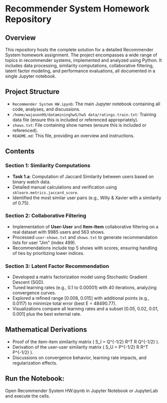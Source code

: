 # Recommender System Homework Repository

## Overview
This repository hosts the complete solution for a detailed Recommender System homework assignment. The project encompasses a wide range of topics in recommender systems, implemented and analyzed using Python. It includes data processing, similarity computations, collaborative filtering, latent factor modeling, and performance evaluations, all documented in a single Jupyter notebook.

## Project Structure
- `Recommender System HW.ipynb`: The main Jupyter notebook containing all code, analyses, and discussions.
- `/home/wajason99/datamininghw5/hw5 data/ratings.train.txt`: Training data file (ensure this is included or referenced appropriately).
- `shows.txt`: File containing show names (ensure this is included or referenced).
- `README.md`: This file, providing an overview and instructions.

## Contents
### Section 1: Similarity Computations
- **Task 1.a**: Computation of Jaccard Similarity between users based on binary watch data.
- Detailed manual calculations and verification using `sklearn.metrics.jaccard_score`.
- Identified the most similar user pairs (e.g., Willy & Xavier with a similarity of 0.75).

### Section 2: Collaborative Filtering
- Implementation of **User-User** and **Item-Item** collaborative filtering on a real dataset with 9985 users and 563 shows.
- Processed `user-shows.txt` and `shows.txt` to generate recommendation lists for user "Jim" (index 499).
- Recommendations include top 5 shows with scores, ensuring handling of ties by prioritizing lower indices.

### Section 3: Latent Factor Recommendation
- Developed a matrix factorization model using Stochastic Gradient Descent (SGD).
- Tuned learning rates (e.g., 0.1 to 0.00001) with 40 iterations, analyzing convergence curves.
- Explored a refined range [0.008, 0.015] with additional points (e.g., 0.0117) to minimize total error (best E = 48490.77).
- Visualizations compare all learning rates and a subset [0.05, 0.02, 0.01, 0.001] plus the best external rate.

## Mathematical Derivations
- Proof of the item-item similarity matrix \( S_I = Q^{-1/2} R^T R Q^{-1/2} \).
- Derivation of the user-user similarity matrix \( S_U = P^{-1/2} R R^T P^{-1/2} \).
- Discussions on convergence behavior, learning rate impacts, and regularization effects.

## Run the Notebook:
Open Recommender System HW.ipynb in Jupyter Notebook or JupyterLab and execute the cells.
